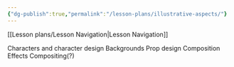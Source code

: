 ```yaml
---
{"dg-publish":true,"permalink":"/lesson-plans/illustrative-aspects/"}
---
```



[[Lesson plans/Lesson Navigation\|Lesson Navigation]]

Characters and character design
Backgrounds
Prop design
Composition 
Effects
Compositing(?)